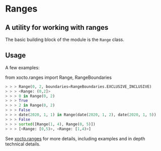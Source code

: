 # Ranges

## A utility for working with ranges

The basic building block of the module is the `Range` class.

## Usage

A few examples:

from xocto.ranges import Range, RangeBoundaries

```python
> > > Range(0, 2, boundaries=RangeBoundaries.EXCLUSIVE_INCLUSIVE)
> > > <Range: (0,2]>
> > > 0 in Range(0, 2)
> > > True
> > > 2 in Range(0, 2)
> > > False
> > > date(2020, 1, 1) in Range(date(2020, 1, 2), date(2020, 1, 5))
> > > False
> > > sorted([Range(1, 4), Range(0, 5)])
> > > [<Range: [0,5)>, <Range: [1,4)>]
```

See [xocto.ranges](https://github.com/octoenergy/xocto/blob/master/xocto/ranges.py) for more details, including examples and in depth technical details.
